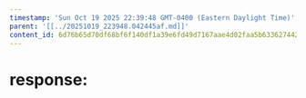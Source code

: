```yaml
---
timestamp: 'Sun Oct 19 2025 22:39:48 GMT-0400 (Eastern Daylight Time)'
parent: '[[../20251019_223948.042445af.md]]'
content_id: 6d76b65d70df68bf6f140df1a39e6fd49d7167aae4d02faa5b63362744266256
---
```


# response:
